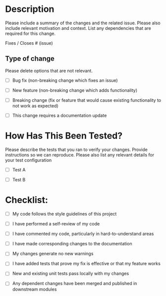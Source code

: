 # Description

Please include a summary of the changes and the related issue. Please also include relevant motivation and context. List any dependencies that are required for this change.

Fixes / Closes # (issue)

## Type of change

Please delete options that are not relevant.

- [ ] Bug fix (non-breaking change which fixes an issue)

- [ ] New feature (non-breaking change which adds functionality)

- [ ] Breaking change (fix or feature that would cause existing functionality to not work as expected)

- [ ] This change requires a documentation update

# How Has This Been Tested?

Please describe the tests that you ran to verify your changes. Provide instructions so we can reproduce. Please also list any relevant details for your test configuration

- [ ] Test A

- [ ] Test B

# Checklist:

- [ ] My code follows the style guidelines of this project

- [ ] I have performed a self-review of my code

- [ ] I have commented my code, particularly in hard-to-understand areas

- [ ] I have made corresponding changes to the documentation

- [ ] My changes generate no new warnings

- [ ] I have added tests that prove my fix is effective or that my feature works

- [ ] New and existing unit tests pass locally with my changes

- [ ] Any dependent changes have been merged and published in downstream modules
